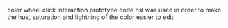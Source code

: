 color wheel click interaction prototype code
hsl was used in order to make the hue, saturation and lightning of the color easier to edit
